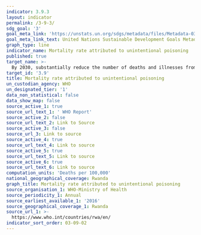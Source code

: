 ```yaml
---
indicator: 3.9.3
layout: indicator
permalink: /3-9-3/
sdg_goal: '3'
goal_meta_link: 'https://unstats.un.org/sdgs/metadata/files/Metadata-03-09-03.pdf'
goal_meta_link_text: United Nations Sustainable Development Goals Metadata (pdf 865kB)
graph_type: line
indicator_name: Mortality rate attributed to unintentional poisoning
published: true
target_name: >-
  By 2030, substantially reduce the number of deaths and illnesses from hazardous chemicals and air, water and soil pollution and contamination
target_id: '3.9'
title: Mortality rate attributed to unintentional poisoning
un_custodian_agency: WHO
un_designated_tier: '1'
data_non_statistical: false
data_show_map: false
source_active_1: true
source_url_text_1: ' WHO Report'
source_active_2: false
source_url_text_2: Link to Source
source_active_3: false
source_url_3: Link to source
source_active_4: true
source_url_text_4: Link to source
source_active_5: true
source_url_text_5: Link to source
source_active_6: true
source_url_text_6: Link to source
computation_units: 'Deaths per 100,000'
national_geographical_coverage: Rwanda
graph_title: Mortality rate attributed to unintentional poisoning
source_organisation_1: WHO-Ministry of Health
source_periodicity_1: Annual
source_earliest_available_1: '2016'
source_geographical_coverage_1: Rwanda
source_url_1: >-
  https://www.who.int/countries/rwa/en/
indicator_sort_order: 03-09-02
---
```

